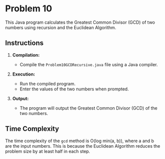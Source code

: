 # Problem 10

This Java program calculates the Greatest Common Divisor (GCD) of two numbers using recursion and the Euclidean Algorithm.

## Instructions

1. **Compilation:**
   - Compile the `Problem10GCDRecursive.java` file using a Java compiler.

2. **Execution:**
   - Run the compiled program.
   - Enter the values of the two numbers when prompted.

3. **Output:**
   - The program will output the Greatest Common Divisor (GCD) of the two numbers.

## Time Complexity

The time complexity of the `gcd` method is O(log min(a, b)), where a and b are the input numbers. This is because the Euclidean Algorithm reduces the problem size by at least half in each step.
